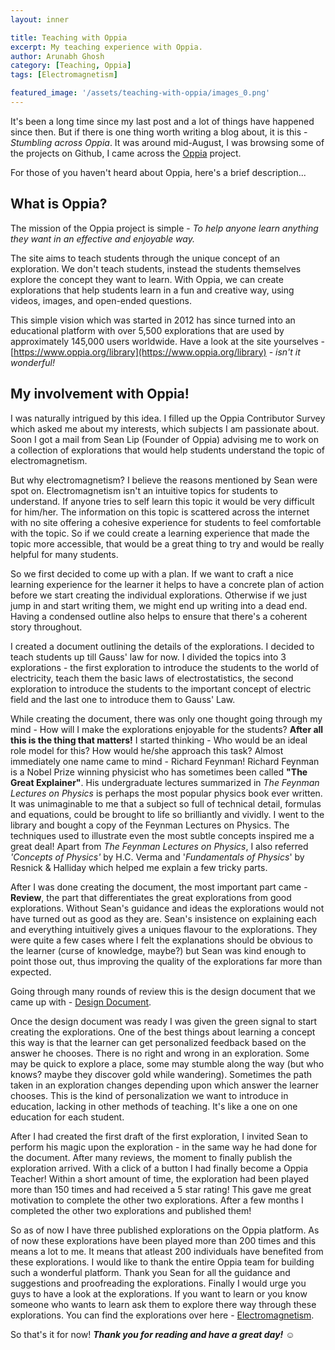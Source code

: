 ```yaml
---
layout: inner

title: Teaching with Oppia
excerpt: My teaching experience with Oppia.
author: Arunabh Ghosh
category: [Teaching, Oppia]
tags: [Electromagnetism]

featured_image: '/assets/teaching-with-oppia/images_0.png'
---
```


It's been a long time since my last post and a lot of things have happened since then. But if there is one thing worth writing a blog about, it is this - _Stumbling across Oppia_. It was around mid-August, I was browsing some of the projects on Github, I came across the [Oppia](https://github.com/oppia/oppia) project.

For those of you haven't heard about Oppia, here's a brief description...

What is Oppia?
--------------
The mission of the Oppia project is simple - _To help anyone learn anything they want in an effective and enjoyable way._

The site aims to teach students through the unique concept of an exploration. We don't teach students, instead the students themselves explore the concept they want to learn. With Oppia, we can create explorations that help students learn in a fun and creative way, using videos, images, and open-ended questions.

This simple vision which was started in 2012 has since turned into an educational platform with over 5,500 explorations that are used by approximately 145,000 users worldwide. Have a look at the site yourselves - [https://www.oppia.org/library](https://www.oppia.org/library) - _isn't it wonderful!_

My involvement with Oppia!
--------------------------
I was naturally intrigued by this idea. I filled up the Oppia Contributor Survey which asked me about my interests, which subjects I am passionate about. Soon I got a mail from Sean Lip (Founder of Oppia) advising me to work on a collection of explorations that would help students understand the topic of electromagnetism.

But why electromagnetism? I believe the reasons mentioned by Sean were spot on. Electromagnetism isn't an intuitive topics for students to understand. If anyone tries to self learn this topic it would be very difficult for him/her. The information on this topic is scattered across the internet with no site offering a cohesive experience for students to feel comfortable with the topic. So if we could create a learning experience that made the topic more accessible, that would be a great thing to try and would be really helpful for many students.

So we first decided to come up with a plan. If we want to craft a nice learning experience for the learner it helps to have a concrete plan of action before we start creating the individual explorations. Otherwise if we just jump in and start writing them, we might end up writing into a dead end. Having a condensed outline also helps to ensure that there's a coherent story throughout.

I created a document outlining the details of the explorations. I decided to teach students up till Gauss' law for now. I divided the topics into 3 explorations - the first exploration to introduce the students to the world of electricity, teach them the basic laws of electrostatistics, the second exploration to introduce the students to the important concept of electric field and the last one to introduce them to Gauss' Law.

While creating the document, there was only one thought going through my mind - How will I make the explorations enjoyable for the students? **After all this is the thing that matters!** I started thinking - Who would be an ideal role model for this? How would he/she approach this task? Almost immediately one name came to mind - Richard Feynman! Richard Feynman is a Nobel Prize winning physicist who has sometimes been called **"The Great Explainer"**. His undergraduate lectures summarized in _The Feynman Lectures on Physics_ is perhaps the most popular physics book ever written. It was unimaginable to me that a subject so full of technical detail, formulas and equations, could be brought to life so brilliantly and vividly. I went to the library and bought a copy of the Feynman Lectures on Physics. The techniques used to illustrate even the most subtle concepts inspired me a great deal! Apart from _The Feynman Lectures on Physics_, I also  referred _'Concepts of Physics'_ by H.C. Verma and '_Fundamentals of Physics_' by Resnick & Halliday which helped me explain a few tricky parts.

After I was done creating the document, the most important part came - **Review**, the part that differentiates the great explorations from good explorations. Without Sean's guidance and ideas the explorations would not have turned out as good as they are. Sean's insistence on explaining each and everything intuitively gives a uniques flavour to the explorations. They were quite a few cases where I felt the explanations should be obvious to the learner (curse of knowledge, maybe?) but Sean was kind enough to point those out, thus improving the quality of the explorations far more than expected.

Going through many rounds of review this is the design document that we came up with - [Design Document](https://docs.google.com/document/d/1pV_jdLKR1LFnFRuXmZGE-5I4bhpx9fnZZIRcHf7QUmY/edit?usp=sharing).

Once the design document was ready I was given the green signal to start creating the explorations. One of the best things about learning a concept this way is that the learner can get personalized feedback based on the answer he chooses. There is no right and wrong in an exploration. Some may be quick to explore a place, some may stumble along the way (but who knows? maybe they discover gold while wandering). Sometimes the path taken in an exploration changes depending upon which answer the learner chooses. This is the kind of personalization we want to introduce in education, lacking in other methods of teaching. It's like a one on one education for each student.

After I had created the first draft of the first exploration, I invited Sean to perform his magic upon the exploration - in the same way he had  done for the document. After many reviews, the moment to finally publish the exploration arrived. With a click of a button I had finally become a Oppia Teacher! Within a short amount of time, the exploration had been played more than 150 times and had received a 5 star rating! This gave me great motivation to complete the other two explorations. After a few months I completed the other two explorations and published them!

So as of now I have three published explorations on the Oppia platform. As of now these explorations have been played more than 200 times and this means a lot to me. It means that atleast 200 individuals have benefited from these explorations. I would like to thank the entire Oppia team for building such a wonderful platform. Thank you Sean for all the guidance and suggestions and proofreading the explorations. Finally I would urge you guys to have a look at the explorations. If you want to learn or you know someone who wants to learn ask them to explore there way through these explorations. You can find the explorations over here - [Electromagnetism](https://www.oppia.org/collection/wqCTKpKA0LBe).

So that's it for now! **_Thank you for reading and have a great day!_** &#9786;

